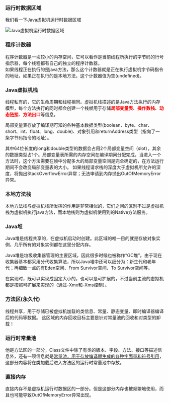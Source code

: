 ### 运行时数据区域

我们看一下Java虚拟机运行时数据区域

![Java虚拟机运行时数据区域](../images/neicunmoxing.png)

### 程序计数器

程序计数器是一块较小的内存空间，它可以看作是当前线程所执行的字节码的行号指示器，每个线程都有自己的独立的程序计数器。
<br/>
如果线程正在执行的是java方法，那么这个计数器就是正在执行虚拟机字节码指令的地址，如果正在执行的是本地方法，这个计数器值为空(undefined)。

### Java虚拟机栈

线程私有的，它的生命周期和线程相同。虚拟机栈描述的是Java方法执行的内存模型，每个方法执行的同时都会创建一个栈帧用于存储<font color='red'>**局部变量表**</font>、<font color='red'>**操作数栈**</font>、<font color='red'>**动态链接**</font>、<font color='red'>**方法出口**</font>等信息。

局部变量表存放了编译期可知的各种基本数据类型(boolean、byte、char、short、int、float、long、double)、对象引用和returnAddress类型（指向了一条字节码指令的地址）。

其中64位长度的long和double类型的数据会占用2个局部变量空间（slot），其余的数据类型占1个。局部变量表所需的内存空间在编译期间分配完成，当进入一个方法时，这个方法需要在帧中分配多大的局部变量空间是完全确定的，在方法运行期间不会改变局部变量表的大小。
如果线程请求栈的深度大于虚拟机所允许的深度，将抛出StackOverflowError异常；无法申请到内存抛出OutOfMemoryError异常。

### 本地方法栈

本地方法栈与虚拟机栈所发挥的作用是非常相似的，它们之间的区别不过是虚拟机栈为虚拟机执行java方法，而本地栈则为虚拟机使用到的Native方法服务。

### Java堆

Java堆是线程共享的，在虚拟机启动时创建。此区域的唯一目的就是存放对象实例，几乎所有的对象实例都在这里分配内存。

Java堆是垃圾收集器管理的主要区域，因此很多时候也被称作“GC堆”。由于现在收集器基本都采用分代收集算法，所以Java堆中还可以细分为：新生代和老年代；再细致一点的有Eden空间、From Survivor空间、To Survivor空间等。

在实现时，既可以实现成固定大小的，也可以是可扩展的，不过当前主流的虚拟机都是按照可扩展来实现的（通过-Xmx和-Xms控制）。

### 方法区(永久代)

线程共享，用于存储已被虚拟机加载的类信息、常量、静态变量、即时编译器编译后的代码等数据。
这区域的内存回收目标主要是针对常量池的回收和对类型的卸载！

### 运行时常量池

他是方法区的一部分，Class文件中除了有类的版本、字段、方法、接口等描述信息外，还有一项信息就是<u>常量池，用于存放编译期生成的各种字面量和符号引用</u>，这部分内容将在类加载后进入方法区的运行时常量池中存放。

### 直接内存

直接内存不是虚拟机运行时数据区的一部分。但是这部分内存也被频繁地使用，而且也可能导致OutOfMemoryError异常出现。